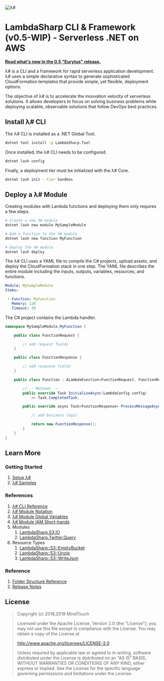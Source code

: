 ﻿![λ#](Docs/LambdaSharp_v2_small.png)

# LambdaSharp CLI & Framework (v0.5-WIP) - Serverless .NET on AWS

**[Read what's new in the 0.5 "Eurytus" release.](Docs/ReleaseNotes-Eurytus.md)**

λ# is a CLI and a framework for rapid serverless application development. λ# uses a simple declarative syntax to generate sophisticated CloudFormation templates that provide simple, yet flexible, deployment options.

The objective of λ# is to accelerate the innovation velocity of serverless solutions. It allows developers to focus on solving business problems while deploying scalable, observable solutions that follow DevOps best practices.

## Install λ# CLI

The λ# CLI is installed as a .NET Global Tool.

```bash
dotnet tool install -g LambdaSharp.Tool
```

Once installed, the λ# CLI needs to be configured.
```bash
dotnet lash config
```

Finally, a deployment tier must be initialized with the λ# Core.
```bash
dotnet lash init --tier Sandbox
```

## Deploy a λ# Module

Creating modules with Lambda functions and deploying them only requires a few steps.

```bash
# Create a new λ# module
dotnet lash new module MySampleModule

# Add a function to the λ# module
dotnet lash new function MyFunction

# Deploy the λ# module
dotnet lash deploy
```

The λ# CLI uses a YAML file to compile the C# projects, upload assets, and deploy the CloudFormation stack in one step. The YAML file describes the entire module including the inputs, outputs, variables, resources, and functions.

```yaml
Module: MySampleModule
Items:

 - Function: MyFunction
   Memory: 128
   Timeout: 30
```

The C# project contains the Lambda handler.

```csharp
namespace MySampleModule.MyFunction {

    public class FunctionRequest {

        // add request fields
    }

    public class FunctionResponse {

        // add response fields
    }

    public class Function : ALambdaFunction<FunctionRequest, FunctionResponse> {

        //--- Methods ---
        public override Task InitializeAsync(LambdaConfig config)
            => Task.CompletedTask;

        public override async Task<FunctionResponse> ProcessMessageAsync(FunctionRequest request, ILambdaContext context) {

            // add business logic

            return new FunctionResponse();
        }
    }
}
```

## Learn More

### Getting Started

1. [Setup λ#](Docs/)
1. [λ# Samples](Samples/)

### References

1. [λ# CLI Reference](src/LambdaSharp.Tool/)
1. [λ# Module Notation](Docs/Module.md)
1. [λ# Module Global Variables](Docs/Module-Global-Variables.md)
1. [λ# Module IAM Short-hands](src/LambdaSharp.Tool/Resources/IAM-Mappings.yml)
1. Modules
    1. [LambdaSharp.S3.IO](Docs/LambdaSharp-S3-IO.md)
    1. [LambdaSharp.Twitter.Query](Docs/LambdaSharp-Twitter-Query.md)
1. Resource Types
    1. [LambdaSharp::S3::EmptyBucket](Docs/LambdaSharp-S3-EmptyBucket.md)
    1. [LambdaSharp::S3::Unzip](Docs/LambdaSharp-S3-Unzip.md)
    1. [LambdaSharp::S3::WriteJson](Docs/LambdaSharp-S3-WriteJson.md)

### Reference

1. [Folder Structure Reference](Docs/FolderStructure.md)
1. [Release Notes](Docs/ReadMe.md)

## License

> Copyright (c) 2018,2019 MindTouch
>
> Licensed under the Apache License, Version 2.0 (the "License");
> you may not use this file except in compliance with the License.
> You may obtain a copy of the License at
>
> http://www.apache.org/licenses/LICENSE-2.0
>
> Unless required by applicable law or agreed to in writing, software
> distributed under the License is distributed on an "AS IS" BASIS,
> WITHOUT WARRANTIES OR CONDITIONS OF ANY KIND, either express or implied.
> See the License for the specific language governing permissions and
> limitations under the License.
